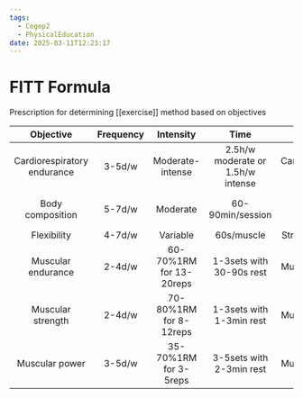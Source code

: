 ```yaml
---
tags:
  - Cegep2
  - PhysicalEducation
date: 2025-03-11T12:23:17
---
```


# FITT Formula

Prescription for determining [[exercise]] method based on objectives

|          Objective          | Frequency |        Intensity        |               Time                |             Type             |
|:---------------------------:|:---------:|:-----------------------:|:---------------------------------:|:----------------------------:|
| Cardiorespiratory endurance |  3-5d/w   |    Moderate-intense     | 2.5h/w moderate or 1.5h/w intense |  Cardiorespiratory training  |
|      Body composition       |  5-7d/w   |        Moderate         |         60-90min/session          | Cardio + resistance training |
|         Flexibility         |  4-7d/w   |        Variable         |            60s/muscle             |      Stretching / yoga       |
|     Muscular endurance      |  2-4d/w   | 60-70%1RM for 13-20reps |     1-3sets with 30-90s rest      |      Muscular training       |
|      Muscular strength      |  2-4d/w   | 70-80%1RM for 8-12reps  |     1-3sets with 1-3min rest      |      Muscular training       |
|       Muscular power        |  3-5d/w   |  35-70%1RM for 3-5reps  |     3-5sets with 2-3min rest      |      Muscular training       |
